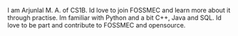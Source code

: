 I am Arjunlal M. A. of CS1B. Id love to join FOSSMEC and learn more about it through practise. Im familiar with Python and a bit C++, Java and SQL.
Id love to be part and contribute to FOSSMEC and opensource.
